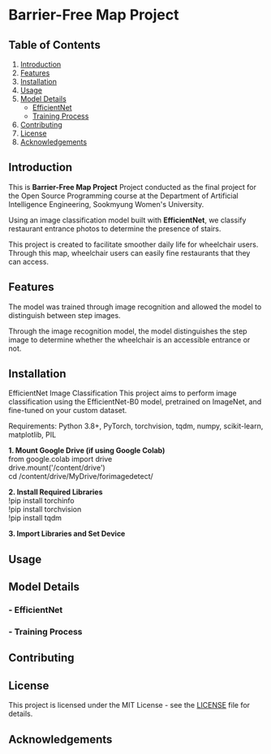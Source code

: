# Barrier-Free Map Project

## Table of Contents
1. [Introduction](#introduction)
2. [Features](#features)
3. [Installation](#installation)
4. [Usage](#usage)
5. [Model Details](#model-details)
    - [EfficientNet](#efficientnet)
    - [Training Process](#training-process)
6. [Contributing](#contributing)
7. [License](#license)
8. [Acknowledgements](#acknowledgements)

## Introduction 
This is **Barrier-Free Map Project** Project conducted as the final project for the Open Source Programming course at the Department of Artificial Intelligence Engineering, Sookmyung Women's University.   

Using an image classification model built with **EfficientNet**, we classify restaurant entrance photos to determine the presence of stairs.

This project is created to facilitate smoother daily life for wheelchair users. Through this map, wheelchair users can easily fine restaurants that they can access.

## Features
The model was trained through image recognition and allowed the model to distinguish between step images.

Through the image recognition model, the model distinguishes the step image to determine whether the wheelchair is an accessible entrance or not.

## Installation
EfficientNet Image Classification
This project aims to perform image classification using the EfficientNet-B0 model, pretrained on ImageNet, and fine-tuned on your custom dataset.

Requirements:
Python 3.8+, PyTorch, torchvision, tqdm, numpy, scikit-learn, matplotlib, PIL

**1. Mount Google Drive (if using Google Colab)**
<br>from google.colab import drive
<br>drive.mount('/content/drive')
<br>cd /content/drive/MyDrive/forimagedetect/

**2. Install Required Libraries**
<br>!pip install torchinfo
<br>!pip install torchvision
<br>!pip install tqdm

**3. Import Libraries and Set Device**


## Usage

## Model Details
### - EfficientNet
### - Training Process

## Contributing

## License
This project is licensed under the MIT License - see the [LICENSE](LICENSE) file for details.


## Acknowledgements
